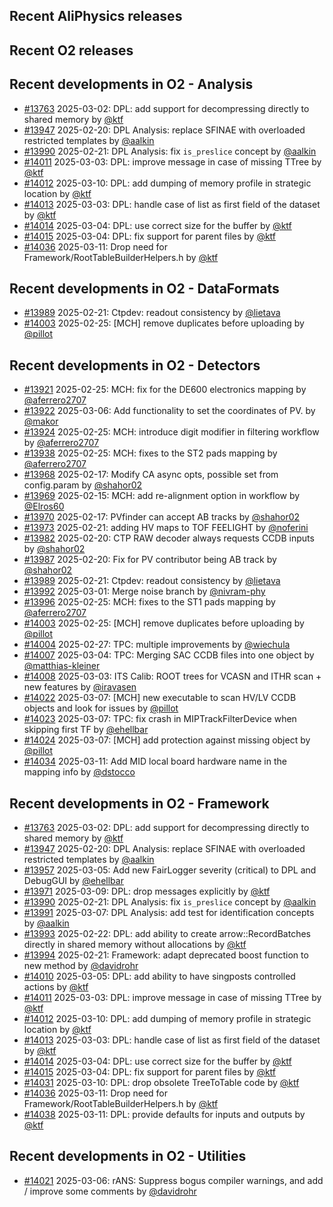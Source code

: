 ## Recent AliPhysics releases
## Recent O2 releases
## Recent developments in O2 - Analysis
- [\#13763](https://github.com/AliceO2Group/AliceO2/pull/13763) 2025-03-02: DPL: add support for decompressing directly to shared memory by [@ktf](https://github.com/ktf)
- [\#13947](https://github.com/AliceO2Group/AliceO2/pull/13947) 2025-02-20: DPL Analysis: replace SFINAE with overloaded restricted templates by [@aalkin](https://github.com/aalkin)
- [\#13990](https://github.com/AliceO2Group/AliceO2/pull/13990) 2025-02-21: DPL Analysis: fix `is_preslice` concept by [@aalkin](https://github.com/aalkin)
- [\#14011](https://github.com/AliceO2Group/AliceO2/pull/14011) 2025-03-03: DPL: improve message in case of missing TTree by [@ktf](https://github.com/ktf)
- [\#14012](https://github.com/AliceO2Group/AliceO2/pull/14012) 2025-03-10: DPL: add dumping of memory profile in strategic location by [@ktf](https://github.com/ktf)
- [\#14013](https://github.com/AliceO2Group/AliceO2/pull/14013) 2025-03-03: DPL: handle case of list as first field of the dataset by [@ktf](https://github.com/ktf)
- [\#14014](https://github.com/AliceO2Group/AliceO2/pull/14014) 2025-03-04: DPL: use correct size for the buffer by [@ktf](https://github.com/ktf)
- [\#14015](https://github.com/AliceO2Group/AliceO2/pull/14015) 2025-03-04: DPL: fix support for parent files by [@ktf](https://github.com/ktf)
- [\#14036](https://github.com/AliceO2Group/AliceO2/pull/14036) 2025-03-11: Drop need for Framework/RootTableBuilderHelpers.h by [@ktf](https://github.com/ktf)
## Recent developments in O2 - DataFormats
- [\#13989](https://github.com/AliceO2Group/AliceO2/pull/13989) 2025-02-21: Ctpdev: readout consistency by [@lietava](https://github.com/lietava)
- [\#14003](https://github.com/AliceO2Group/AliceO2/pull/14003) 2025-02-25: [MCH] remove duplicates before uploading by [@pillot](https://github.com/pillot)
## Recent developments in O2 - Detectors
- [\#13921](https://github.com/AliceO2Group/AliceO2/pull/13921) 2025-02-25: MCH: fix for the DE600 electronics mapping by [@aferrero2707](https://github.com/aferrero2707)
- [\#13922](https://github.com/AliceO2Group/AliceO2/pull/13922) 2025-03-06: Add functionality to set the coordinates of PV. by [@makor](https://github.com/makor)
- [\#13924](https://github.com/AliceO2Group/AliceO2/pull/13924) 2025-02-25: MCH: introduce digit modifier in filtering workflow by [@aferrero2707](https://github.com/aferrero2707)
- [\#13938](https://github.com/AliceO2Group/AliceO2/pull/13938) 2025-02-25: MCH: fixes to the ST2 pads mapping by [@aferrero2707](https://github.com/aferrero2707)
- [\#13968](https://github.com/AliceO2Group/AliceO2/pull/13968) 2025-02-17: Modify CA async opts, possible set from config.param by [@shahor02](https://github.com/shahor02)
- [\#13969](https://github.com/AliceO2Group/AliceO2/pull/13969) 2025-02-15: MCH: add re-alignment option in workflow by [@Elros60](https://github.com/Elros60)
- [\#13970](https://github.com/AliceO2Group/AliceO2/pull/13970) 2025-02-17: PVfinder can accept AB tracks by [@shahor02](https://github.com/shahor02)
- [\#13973](https://github.com/AliceO2Group/AliceO2/pull/13973) 2025-02-21: adding HV maps to TOF FEELIGHT by [@noferini](https://github.com/noferini)
- [\#13982](https://github.com/AliceO2Group/AliceO2/pull/13982) 2025-02-20: CTP RAW decoder always requests CCDB inputs by [@shahor02](https://github.com/shahor02)
- [\#13987](https://github.com/AliceO2Group/AliceO2/pull/13987) 2025-02-20: Fix for PV contributor being AB track by [@shahor02](https://github.com/shahor02)
- [\#13989](https://github.com/AliceO2Group/AliceO2/pull/13989) 2025-02-21: Ctpdev: readout consistency by [@lietava](https://github.com/lietava)
- [\#13992](https://github.com/AliceO2Group/AliceO2/pull/13992) 2025-03-01: Merge noise branch by [@nivram-phy](https://github.com/nivram-phy)
- [\#13996](https://github.com/AliceO2Group/AliceO2/pull/13996) 2025-02-25: MCH: fixes to the ST1 pads mapping by [@aferrero2707](https://github.com/aferrero2707)
- [\#14003](https://github.com/AliceO2Group/AliceO2/pull/14003) 2025-02-25: [MCH] remove duplicates before uploading by [@pillot](https://github.com/pillot)
- [\#14004](https://github.com/AliceO2Group/AliceO2/pull/14004) 2025-02-27: TPC: multiple improvements by [@wiechula](https://github.com/wiechula)
- [\#14007](https://github.com/AliceO2Group/AliceO2/pull/14007) 2025-03-04: TPC: Merging SAC CCDB files into one object by [@matthias-kleiner](https://github.com/matthias-kleiner)
- [\#14008](https://github.com/AliceO2Group/AliceO2/pull/14008) 2025-03-03: ITS Calib: ROOT trees for VCASN and ITHR scan + new features by [@iravasen](https://github.com/iravasen)
- [\#14022](https://github.com/AliceO2Group/AliceO2/pull/14022) 2025-03-07: [MCH] new executable to scan HV/LV CCDB objects and look for issues by [@pillot](https://github.com/pillot)
- [\#14023](https://github.com/AliceO2Group/AliceO2/pull/14023) 2025-03-07: TPC: fix crash in MIPTrackFilterDevice when skipping first TF by [@ehellbar](https://github.com/ehellbar)
- [\#14024](https://github.com/AliceO2Group/AliceO2/pull/14024) 2025-03-07: [MCH] add protection against missing object by [@pillot](https://github.com/pillot)
- [\#14034](https://github.com/AliceO2Group/AliceO2/pull/14034) 2025-03-11: Add MID local board hardware name in the mapping info by [@dstocco](https://github.com/dstocco)
## Recent developments in O2 - Framework
- [\#13763](https://github.com/AliceO2Group/AliceO2/pull/13763) 2025-03-02: DPL: add support for decompressing directly to shared memory by [@ktf](https://github.com/ktf)
- [\#13947](https://github.com/AliceO2Group/AliceO2/pull/13947) 2025-02-20: DPL Analysis: replace SFINAE with overloaded restricted templates by [@aalkin](https://github.com/aalkin)
- [\#13957](https://github.com/AliceO2Group/AliceO2/pull/13957) 2025-03-05: Add new FairLogger severity (critical) to DPL and DebugGUI by [@ehellbar](https://github.com/ehellbar)
- [\#13971](https://github.com/AliceO2Group/AliceO2/pull/13971) 2025-03-09: DPL: drop messages explicitly by [@ktf](https://github.com/ktf)
- [\#13990](https://github.com/AliceO2Group/AliceO2/pull/13990) 2025-02-21: DPL Analysis: fix `is_preslice` concept by [@aalkin](https://github.com/aalkin)
- [\#13991](https://github.com/AliceO2Group/AliceO2/pull/13991) 2025-03-07: DPL Analysis: add test for identification concepts by [@aalkin](https://github.com/aalkin)
- [\#13993](https://github.com/AliceO2Group/AliceO2/pull/13993) 2025-02-22: DPL: add ability to create arrow::RecordBatches directly in shared memory without allocations by [@ktf](https://github.com/ktf)
- [\#13994](https://github.com/AliceO2Group/AliceO2/pull/13994) 2025-02-21: Framework: adapt deprecated boost function to new method by [@davidrohr](https://github.com/davidrohr)
- [\#14010](https://github.com/AliceO2Group/AliceO2/pull/14010) 2025-03-05: DPL: add ability to have singposts controlled actions by [@ktf](https://github.com/ktf)
- [\#14011](https://github.com/AliceO2Group/AliceO2/pull/14011) 2025-03-03: DPL: improve message in case of missing TTree by [@ktf](https://github.com/ktf)
- [\#14012](https://github.com/AliceO2Group/AliceO2/pull/14012) 2025-03-10: DPL: add dumping of memory profile in strategic location by [@ktf](https://github.com/ktf)
- [\#14013](https://github.com/AliceO2Group/AliceO2/pull/14013) 2025-03-03: DPL: handle case of list as first field of the dataset by [@ktf](https://github.com/ktf)
- [\#14014](https://github.com/AliceO2Group/AliceO2/pull/14014) 2025-03-04: DPL: use correct size for the buffer by [@ktf](https://github.com/ktf)
- [\#14015](https://github.com/AliceO2Group/AliceO2/pull/14015) 2025-03-04: DPL: fix support for parent files by [@ktf](https://github.com/ktf)
- [\#14031](https://github.com/AliceO2Group/AliceO2/pull/14031) 2025-03-10: DPL: drop obsolete TreeToTable code by [@ktf](https://github.com/ktf)
- [\#14036](https://github.com/AliceO2Group/AliceO2/pull/14036) 2025-03-11: Drop need for Framework/RootTableBuilderHelpers.h by [@ktf](https://github.com/ktf)
- [\#14038](https://github.com/AliceO2Group/AliceO2/pull/14038) 2025-03-11: DPL: provide defaults for inputs and outputs by [@ktf](https://github.com/ktf)
## Recent developments in O2 - Utilities
- [\#14021](https://github.com/AliceO2Group/AliceO2/pull/14021) 2025-03-06: rANS: Suppress bogus compiler warnings, and add / improve some comments by [@davidrohr](https://github.com/davidrohr)
